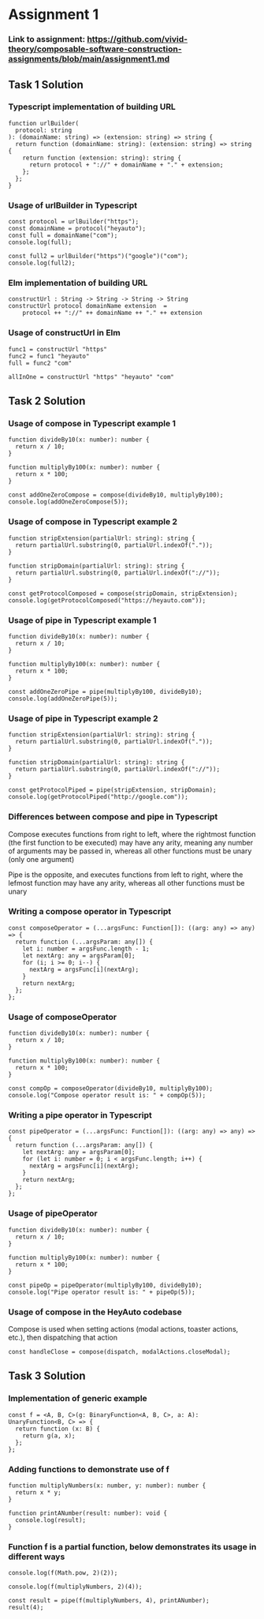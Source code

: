 # Assignment 1

### Link to assignment: https://github.com/vivid-theory/composable-software-construction-assignments/blob/main/assignment1.md

## Task 1 Solution

### Typescript implementation of building URL
```
function urlBuilder(
  protocol: string
): (domainName: string) => (extension: string) => string {
  return function (domainName: string): (extension: string) => string {
    return function (extension: string): string {
      return protocol + "://" + domainName + "." + extension;
    };
  };
}
```

### Usage of urlBuilder in Typescript
```
const protocol = urlBuilder("https");
const domainName = protocol("heyauto");
const full = domainName("com");
console.log(full);

const full2 = urlBuilder("https")("google")("com");
console.log(full2);
```

### Elm implementation of building URL
```
constructUrl : String -> String -> String -> String
constructUrl protocol domainName extension  =
    protocol ++ "://" ++ domainName ++ "." ++ extension
```

### Usage of constructUrl in Elm
```
func1 = constructUrl "https"
func2 = func1 "heyauto"
full = func2 "com"

allInOne = constructUrl "https" "heyauto" "com"
```

## Task 2 Solution

### Usage of compose in Typescript example 1
```
function divideBy10(x: number): number {
  return x / 10;
}

function multiplyBy100(x: number): number {
  return x * 100;
}

const addOneZeroCompose = compose(divideBy10, multiplyBy100);
console.log(addOneZeroCompose(5));
```

### Usage of compose in Typescript example 2
```
function stripExtension(partialUrl: string): string {
  return partialUrl.substring(0, partialUrl.indexOf("."));
}

function stripDomain(partialUrl: string): string {
  return partialUrl.substring(0, partialUrl.indexOf("://"));
}

const getProtocolComposed = compose(stripDomain, stripExtension);
console.log(getProtocolComposed("https://heyauto.com"));
```

### Usage of pipe in Typescript example 1
```
function divideBy10(x: number): number {
  return x / 10;
}

function multiplyBy100(x: number): number {
  return x * 100;
}

const addOneZeroPipe = pipe(multiplyBy100, divideBy10);
console.log(addOneZeroPipe(5));
```

### Usage of pipe in Typescript example 2
```
function stripExtension(partialUrl: string): string {
  return partialUrl.substring(0, partialUrl.indexOf("."));
}

function stripDomain(partialUrl: string): string {
  return partialUrl.substring(0, partialUrl.indexOf("://"));
}

const getProtocolPiped = pipe(stripExtension, stripDomain);
console.log(getProtocolPiped("http://google.com"));
```

### Differences between compose and pipe in Typescript
Compose executes functions from right to left, where the rightmost function (the first function to be executed) may have any arity, 
meaning any number of arguments may be passed in, whereas all other functions must be unary (only one argument)

Pipe is the opposite, and executes functions from left to right, where the lefmost function may have any arity, whereas all other functions
must be unary


### Writing a compose operator in Typescript
```
const composeOperator = (...argsFunc: Function[]): ((arg: any) => any) => {
  return function (...argsParam: any[]) {
    let i: number = argsFunc.length - 1;
    let nextArg: any = argsParam[0];
    for (i; i >= 0; i--) {
      nextArg = argsFunc[i](nextArg);
    }
    return nextArg;
  };
};
```

### Usage of composeOperator
```
function divideBy10(x: number): number {
  return x / 10;
}

function multiplyBy100(x: number): number {
  return x * 100;
}

const compOp = composeOperator(divideBy10, multiplyBy100);
console.log("Compose operator result is: " + compOp(5));
```

### Writing a pipe operator in Typescript
```
const pipeOperator = (...argsFunc: Function[]): ((arg: any) => any) => {
  return function (...argsParam: any[]) {
    let nextArg: any = argsParam[0];
    for (let i: number = 0; i < argsFunc.length; i++) {
      nextArg = argsFunc[i](nextArg);
    }
    return nextArg;
  };
};
```

### Usage of pipeOperator
```
function divideBy10(x: number): number {
  return x / 10;
}

function multiplyBy100(x: number): number {
  return x * 100;
}
  
const pipeOp = pipeOperator(multiplyBy100, divideBy10);
console.log("Pipe operator result is: " + pipeOp(5));
```

### Usage of compose in the HeyAuto codebase
Compose is used when setting actions (modal actions, toaster actions, etc.), then dispatching that action

```
const handleClose = compose(dispatch, modalActions.closeModal);
```

## Task 3 Solution

### Implementation of generic example
```
const f = <A, B, C>(g: BinaryFunction<A, B, C>, a: A): UnaryFunction<B, C> => {
  return function (x: B) {
    return g(a, x);
  };
};
```

### Adding functions to demonstrate use of f
```
function multiplyNumbers(x: number, y: number): number {
  return x * y;
}

function printANumber(result: number): void {
  console.log(result);
}
```

### Function f is a partial function, below demonstrates its usage in different ways
```
console.log(f(Math.pow, 2)(2));

console.log(f(multiplyNumbers, 2)(4));

const result = pipe(f(multiplyNumbers, 4), printANumber);
result(4);
```
